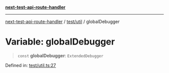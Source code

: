 [**next-test-api-route-handler**](../../../README.md)

***

[next-test-api-route-handler](../../../README.md) / [test/util](../README.md) / globalDebugger

# Variable: globalDebugger

> `const` **globalDebugger**: `ExtendedDebugger`

Defined in: [test/util.ts:27](https://github.com/Xunnamius/next-test-api-route-handler/blob/7680aa4482550d5e81f4eff590b7532434ed2196/test/util.ts#L27)
